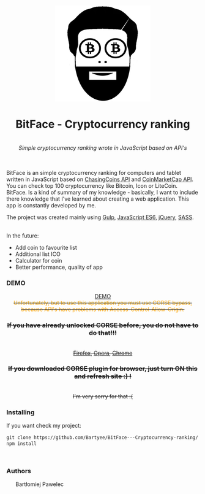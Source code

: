 <div align="center">
  <img src='https://github.com/Bartyee/BitFace---Cryptocurrency-ranking/blob/master/app/images/bitcoinLogoBig.png'/>
  <h1>BitFace - Cryptocurrency ranking</h1>
  <br>
  <i>Simple cryptocurrency ranking wrote in JavaScript based on API's</i>
</div>
<br>
<br>
<p><bold>BitFace</bold> is an simple cryptocurrency ranking for computers and tablet written in JavaScript based on <a href="https://chasing-coins.com/">ChasingCoins API</a> and <a href="https://coinmarketcap.com/">CoinMarketCap API</a>. You can check top <bold>100</bold> cryptocurrency like <bold>Bitcoin,</bold> <bold>Icon</bold> or <bold>LiteCoin.</bold> <bold>BitFace.</bold> Is a kind of summary of my knowledge - basically, I want to include there knowledge that I've learned about creating a web application. This app is constantly developed by me.</p>
<p>The project was created mainly using <a href="https://gulpjs.com/">Gulp</a>, <a href="https://developer.mozilla.org/pl/docs/Web/JavaScript">JavaScript ES6</a>, <a href="https://jquery.com/">jQuery</a>, <a href="https://sass-lang.com/">SASS</a>.
<br>
<br>
<p>In the future:</p>
<ul>
  <li>Add coin to favourite list</li>
  <li>Additional list ICO</li>
  <li>Calculator for coin</li>
  <li>Better performance, quality of app</li>
</ul>
  
### DEMO
<div align="center">
<a href="https://bartyee.github.io/BitFace---Cryptocurrency-ranking/app/">DEMO</a>
<br>
<strike><span style="color:orange;">Unfortunately, but to use this application you must use CORSE bypass, because API's have problems with Access-Control-Allow-Origin.</span>
<h3>If you have already unlocked CORSE before, you do not have to do that!!!</h3>
<br>
<a href="https://addons.mozilla.org/pl/firefox/addon/cors-everywhere/">Firefox</a>, <a href="https://addons.opera.com/pl/extensions/details/cors-toggle/">Opera</a>, <a href="https://chrome.google.com/webstore/detail/allow-control-allow-origi/nlfbmbojpeacfghkpbjhddihlkkiljbi">Chrome</a><h3 align="center">If you downloaded CORSE plugin for browser, just turn ON this and refresh site :) ! </h3>

<br>
I'm very sorry for that :( 
</strike>
</div>

### Installing

If you want check my project:
```
git clone https://github.com/Bartyee/BitFace---Cryptocurrency-ranking/
npm install 
```

<br>

### Authors
<ul>
  <bold>Bartłomiej Pawelec</bold>
</ul>
